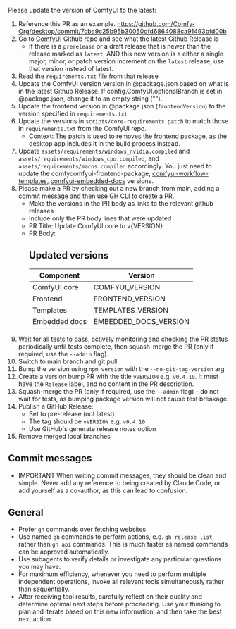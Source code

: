 Please update the version of ComfyUI to the latest:

1. Reference this PR as an example. https://github.com/Comfy-Org/desktop/commit/7cba9c25b95b30050dfd6864088ca91493bfd00b
2. Go to [ComfyUI](https://github.com/comfyanonymous/ComfyUI/) Github repo and see what the latest Github Release is
   - If there is a `prerelease` or a draft release that is newer than the release marked as `latest`, AND this new version is a either a single major, minor, or patch version increment on the `latest` release, use that version instead of latest.
3. Read the `requirements.txt` file from that release
4. Update the ComfyUI version version in @package.json based on what is in the latest Github Release. If config.ComfyUI.optionalBranch is set in @package.json, change it to an empty string ("").
5. Update the frontend version in @package.json (`frontendVersion`) to the version specified in `requirements.txt`
6. Update the versions in `scripts/core-requirements.patch` to match those in `requirements.txt` from the ComfyUI repo.
   - Context: The patch is used to removes the frontend package, as the desktop app includes it in the build process instead.
7. Update `assets/requirements/windows_nvidia.compiled` and `assets/requirements/windows_cpu.compiled`, and `assets/requirements/macos.compiled` accordingly. You just need to update the comfycomfyui-frontend-package, [comfyui-workflow-templates](https://github.com/Comfy-Org/workflow_templates), [comfyui-embedded-docs](https://github.com/Comfy-Org/embedded-docs) versions.
8. Please make a PR by checking out a new branch from main, adding a commit message and then use GH CLI to create a PR.
   - Make the versions in the PR body as links to the relevant github releases
   - Include only the PR body lines that were updated
   - PR Title: Update ComfyUI core to v{VERSION}
   - PR Body:
     ## Updated versions
     | Component     | Version               |
     | ------------- | --------------------- |
     | ComfyUI core  | COMFYUI_VERSION       |
     | Frontend      | FRONTEND_VERSION      |
     | Templates     | TEMPLATES_VERSION     |
     | Embedded docs | EMBEDDED_DOCS_VERSION |
9. Wait for all tests to pass, actively monitoring and checking the PR status periodically until tests complete, then squash-merge the PR (only if required, use the `--admin` flag).
10. Switch to main branch and git pull
11. Bump the version using `npm version` with the `--no-git-tag-version` arg
12. Create a version bump PR with the title `vVERSION` e.g. `v0.4.10`. It must have the `Release` label, and no content in the PR description.
13. Squash-merge the PR (only if required, use the `--admin` flag) - do not wait for tests, as bumping package version will not cause test breakage.
14. Publish a GitHub Release:
    - Set to pre-release (not latest)
    - The tag should be `vVERSION` e.g. `v0.4.10`
    - Use GitHub's generate release notes option
15. Remove merged local branches

## Commit messages

- IMPORTANT When writing commit messages, they should be clean and simple. Never add any reference to being created by Claude Code, or add yourself as a co-author, as this can lead to confusion.

## General

- Prefer `gh` commands over fetching websites
- Use named `gh` commands to perform actions, e.g. `gh release list`, rather than `gh api` commands. This is much faster as named commands can be approved automatically.
- Use subagents to verify details or investigate any particular questions you may have.
- For maximum efficiency, whenever you need to perform multiple independent operations, invoke all relevant tools simultaneously rather than sequentially.
- After receiving tool results, carefully reflect on their quality and determine optimal next steps before proceeding. Use your thinking to plan and iterate based on this new information, and then take the best next action.
